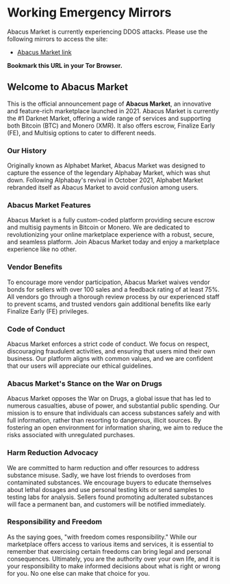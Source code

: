 <body>
    <h1>Working Emergency Mirrors</h1>
    <p>Abacus Market is currently experiencing DDOS attacks. Please use the following mirrors to access the site:</p>
    <ul>
        <li><a href="https://globaldarknet.com/darknetmarkets/abacus.html" target="_blank">Abacus Market link</a></li>
    </ul>
    <p><strong>Bookmark this URL in your Tor Browser.</strong></p>
    <h2>Welcome to Abacus Market</h2>
    <p>This is the official announcement page of <strong>Abacus Market</strong>, an innovative and feature-rich marketplace launched in 2021. Abacus Market is currently the #1 Darknet Market, offering a wide range of services and supporting both Bitcoin (BTC) and Monero (XMR). It also offers escrow, Finalize Early (FE), and Multisig options to cater to different needs.</p>
    <h3>Our History</h3>
    <p>Originally known as Alphabet Market, Abacus Market was designed to capture the essence of the legendary Alphabay Market, which was shut down. Following Alphabay's revival in October 2021, Alphabet Market rebranded itself as Abacus Market to avoid confusion among users.</p>
    <h3>Abacus Market Features</h3>
    <p>Abacus Market is a fully custom-coded platform providing secure escrow and multisig payments in Bitcoin or Monero. We are dedicated to revolutionizing your online marketplace experience with a robust, secure, and seamless platform. Join Abacus Market today and enjoy a marketplace experience like no other.</p>
    <h3>Vendor Benefits</h3>
    <p>To encourage more vendor participation, Abacus Market waives vendor bonds for sellers with over 100 sales and a feedback rating of at least 75%. All vendors go through a thorough review process by our experienced staff to prevent scams, and trusted vendors gain additional benefits like early Finalize Early (FE) privileges.</p>
    <h3>Code of Conduct</h3>
    <p>Abacus Market enforces a strict code of conduct. We focus on respect, discouraging fraudulent activities, and ensuring that users mind their own business. Our platform aligns with common values, and we are confident that our users will appreciate our ethical guidelines.</p>
    <h3>Abacus Market's Stance on the War on Drugs</h3>
    <p>Abacus Market opposes the War on Drugs, a global issue that has led to numerous casualties, abuse of power, and substantial public spending. Our mission is to ensure that individuals can access substances safely and with full information, rather than resorting to dangerous, illicit sources. By fostering an open environment for information sharing, we aim to reduce the risks associated with unregulated purchases.</p>
    <h3>Harm Reduction Advocacy</h3>
    <p>We are committed to harm reduction and offer resources to address substance misuse. Sadly, we have lost friends to overdoses from contaminated substances. We encourage buyers to educate themselves about lethal dosages and use personal testing kits or send samples to testing labs for analysis. Sellers found promoting adulterated substances will face a permanent ban, and customers will be notified immediately.</p>
    <h3>Responsibility and Freedom</h3>
    <p>As the saying goes, "with freedom comes responsibility." While our marketplace offers access to various items and services, it is essential to remember that exercising certain freedoms can bring legal and personal consequences. Ultimately, you are the authority over your own life, and it is your responsibility to make informed decisions about what is right or wrong for you. No one else can make that choice for you.</p>
</body>
